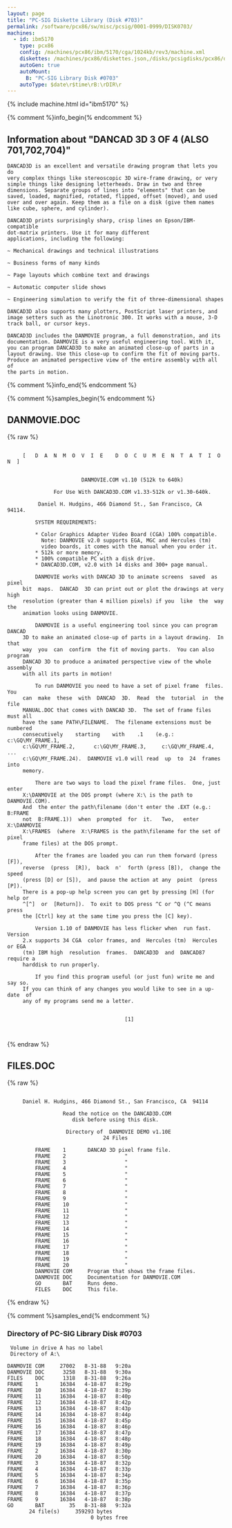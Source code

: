 ```yaml
---
layout: page
title: "PC-SIG Diskette Library (Disk #703)"
permalink: /software/pcx86/sw/misc/pcsig/0001-0999/DISK0703/
machines:
  - id: ibm5170
    type: pcx86
    config: /machines/pcx86/ibm/5170/cga/1024kb/rev3/machine.xml
    diskettes: /machines/pcx86/diskettes.json,/disks/pcsigdisks/pcx86/diskettes.json
    autoGen: true
    autoMount:
      B: "PC-SIG Library Disk #0703"
    autoType: $date\r$time\rB:\rDIR\r
---
```


{% include machine.html id="ibm5170" %}

{% comment %}info_begin{% endcomment %}

## Information about "DANCAD 3D 3 OF 4 (ALSO 701,702,704)"

    DANCAD3D is an excellent and versatile drawing program that lets you do
    very complex things like stereoscopic 3D wire-frame drawing, or very
    simple things like designing letterheads. Draw in two and three
    dimensions. Separate groups of lines into "elements" that can be
    saved, loaded, magnified, rotated, flipped, offset (moved), and used
    over and over again. Keep them as a file on a disk (give them names
    like cube, sphere, and cylinder).
    
    DANCAD3D prints surprisingly sharp, crisp lines on Epson/IBM-compatible
    dot-matrix printers. Use it for many different
    applications, including the following:
    
    ~ Mechanical drawings and technical illustrations
    
    ~ Business forms of many kinds
    
    ~ Page layouts which combine text and drawings
    
    ~ Automatic computer slide shows
    
    ~ Engineering simulation to verify the fit of three-dimensional shapes
    
    DANCAD3D also supports many plotters, PostScript laser printers, and
    image setters such as the Linotronic 300. It works with a mouse, 3-D
    track ball, or cursor keys.
    
    DANCAD3D includes the DANMOVIE program, a full demonstration, and its
    documentation. DANMOVIE is a very useful engineering tool. With it,
    you can program DANCAD3D to make an animated close-up of parts in a
    layout drawing. Use this close-up to confirm the fit of moving parts.
    Produce an animated perspective view of the entire assembly with all of
    the parts in motion.
{% comment %}info_end{% endcomment %}

{% comment %}samples_begin{% endcomment %}

## DANMOVIE.DOC

{% raw %}
```

     [   D  A  N  M  O  V  I  E    D  O  C  U  M  E  N  T  A  T  I  O  N  ]   


                        DANMOVIE.COM v1.10 (512k to 640k)

               For Use With DANCAD3D.COM v1.33-512k or v1.30-640k.

          Daniel H. Hudgins, 466 Diamond St., San Francisco, CA  94114.

         SYSTEM REQUIREMENTS:

         * Color Graphics Adapter Video Board (CGA) 100% compatible.
           Note: DANMOVIE v2.0 supports EGA, MGC and Hercules (tm)  
           video boards, it comes with the manual when you order it.
         * 512k or more memory.
         * 100% compatible PC with a disk drive.
         * DANCAD3D.COM, v2.0 with 14 disks and 300+ page manual.

         DANMOVIE works with DANCAD 3D to animate screens  saved  as  pixel
     bit  maps.  DANCAD  3D can print out or plot the drawings at very high
     resolution (greater than 4 million pixels) if you  like  the  way  the
     animation looks using DANMOVIE.

         DANMOVIE is a useful engineering tool since you can program DANCAD
     3D to make an animated close-up of parts in a layout drawing.  In that
     way  you  can  confirm  the fit of moving parts.  You can also program
     DANCAD 3D to produce a animated perspective view of the whole assembly
     with all its parts in motion!

         To run DANMOVIE you need to have a set of pixel frame  files.  You
     can  make  these  with  DANCAD  3D.  Read  the  tutorial  in  the file
     MANUAL.DOC that comes with DANCAD 3D.  The set of frame files must all
     have the same PATH\FILENAME.  The filename extensions must be numbered
     consecutively    starting    with    .1    (e.g.:    c:\GQ\MY_FRAME.1,
     c:\GQ\MY_FRAME.2,      c:\GQ\MY_FRAME.3,     c:\GQ\MY_FRAME.4,     ...
     c:\GQ\MY_FRAME.24).  DANMOVIE v1.0 will read  up  to  24  frames  into
     memory.

         There are two ways to load the pixel frame files.  One, just enter
     X:\DANMOVIE at the DOS prompt (where X:\ is the path to DANMOVIE.COM).
     And  the enter the path\filename (don't enter the .EXT (e.g.:  B:FRAME
     not  B:FRAME.1))  when  prompted  for  it.   Two,   enter  X:\DANMOVIE
     X:\FRAMES  (where  X:\FRAMES is the path\filename for the set of pixel
     frame files) at the DOS prompt.

         After the frames are loaded you can run them forward (press  [F]),
     reverse  (press  [R]),  back  n'  forth (press [B]),  change the speed
     (press [D] or [S]),  and pause the action at any  point  (press  [P]).
     There is a pop-up help screen you can get by pressing [H] (for help or
     ^[^]  or  [Return]).  To exit to DOS press ^C or ^Q (^C means press
     the [Ctrl] key at the same time you press the [C] key).

         Version 1.10 of DANMOVIE has less flicker when  run fast.  Version 
     2.x supports 34 CGA  color frames, and  Hercules (tm)  Hercules or EGA
     (tm) IBM high  resolution  frames.  DANCAD3D  and  DANCAD87  require a 
     harddisk to run properly.

         If you find this program useful (or just fun) write me and say so.
     If you can think of any changes you would like to see in a up-date  of
     any of my programs send me a letter.
      

                                      [1]

    

```
{% endraw %}

## FILES.DOC

{% raw %}
```

     Daniel H. Hudgins, 466 Diamond St., San Francisco, CA  94114

                  Read the notice on the DANCAD3D.COM 
                     disk before using this disk.

                   Directory of  DANMOVIE DEMO v1.10E 
                               24 Files      

         FRAME    1       DANCAD 3D pixel frame file.
         FRAME    2                   "
         FRAME    3                   "
         FRAME    4                   "
         FRAME    5                   "
         FRAME    6                   "
         FRAME    7                   "
         FRAME    8                   "
         FRAME    9                   "
         FRAME    10                  "
         FRAME    11                  "
         FRAME    12                  "
         FRAME    13                  "
         FRAME    14                  "
         FRAME    15                  "
         FRAME    16                  "
         FRAME    17                  "
         FRAME    18                  "
         FRAME    19                  "
         FRAME    20                  "
         DANMOVIE COM     Program that shows the frame files.
         DANMOVIE DOC     Documentation for DANMOVIE.COM
         GO       BAT     Runs demo.
         FILES    DOC     This file.

```
{% endraw %}

{% comment %}samples_end{% endcomment %}

### Directory of PC-SIG Library Disk #0703

     Volume in drive A has no label
     Directory of A:\

    DANMOVIE COM     27002   8-31-88   9:20a
    DANMOVIE DOC      3258   8-31-88   9:30a
    FILES    DOC      1318   8-31-88   9:26a
    FRAME    1       16384   4-18-87   8:29p
    FRAME    10      16384   4-18-87   8:39p
    FRAME    11      16384   4-18-87   8:40p
    FRAME    12      16384   4-18-87   8:42p
    FRAME    13      16384   4-18-87   8:43p
    FRAME    14      16384   4-18-87   8:44p
    FRAME    15      16384   4-18-87   8:45p
    FRAME    16      16384   4-18-87   8:46p
    FRAME    17      16384   4-18-87   8:47p
    FRAME    18      16384   4-18-87   8:48p
    FRAME    19      16384   4-18-87   8:49p
    FRAME    2       16384   4-18-87   8:30p
    FRAME    20      16384   4-18-87   8:50p
    FRAME    3       16384   4-18-87   8:32p
    FRAME    4       16384   4-18-87   8:33p
    FRAME    5       16384   4-18-87   8:34p
    FRAME    6       16384   4-18-87   8:35p
    FRAME    7       16384   4-18-87   8:36p
    FRAME    8       16384   4-18-87   8:37p
    FRAME    9       16384   4-18-87   8:38p
    GO       BAT        35   8-31-88   9:32a
           24 file(s)     359293 bytes
                               0 bytes free
